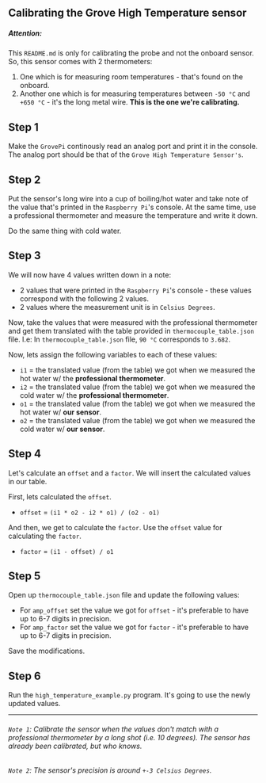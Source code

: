 ## Calibrating the Grove High Temperature sensor

##### Attention: 
This `README.md` is only for calibrating the probe and not the onboard  sensor. So, this sensor comes with 2 thermometers:
1. One which is for measuring room temperatures - that's found on the onboard.
2. Another one which is for measuring temperatures between `-50 °C` and `+650 °C` - it's the long metal wire. **This is the one we're calibrating.**

## Step 1
Make the `GrovePi` continously read an analog port and print it in the console. The analog port should be that of the `Grove High Temperature Sensor's`. 

## Step 2
Put the sensor's long wire into a cup of boiling/hot water and take note of the value that's printed in the `Raspberry Pi`'s console. At the same time, use a professional thermometer and measure the temperature and write it down.

Do the same thing with cold water.

## Step 3
We will now have 4 values written down in a note: 
* 2 values that were printed in the `Raspberry Pi`'s console - these values correspond with the following 2 values. 
* 2 values where the measurement unit is in `Celsius Degrees`.

Now, take the values that were measured with the professional thermometer and get them translated with the table provided in `thermocouple_table.json` file.
I.e: In `thermocouple_table.json` file, `90 °C` corresponds to `3.682`.

Now, lets assign the following variables to each of these values:
* `i1` = the translated value (from the table) we got when we measured the hot water w/ the **professional thermometer**.
* `i2` = the translated value (from the table) we got when we measured the cold water w/ the **professional thermometer**.
* `o1` = the translated value (from the table) we got when we measured the hot water w/ **our sensor**.
* `o2` = the translated value (from the table) we got when we measured the cold water w/ **our sensor**.

## Step 4

Let's calculate an `offset` and a `factor`. We will insert the calculated values in our table.

First, lets calculated the `offset`.
* `offset` = `(i1 * o2 - i2 * o1) / (o2 - o1)`

And then, we get to calculate the `factor`. Use the `offset` value for calculating the `factor`.
* `factor` = `(i1 - offset) / o1`

## Step 5

Open up `thermocouple_table.json` file and update the following values:
* For `amp_offset` set the value we got for `offset` - it's preferable to have up to 6-7 digits in precision.
* For `amp_factor` set the value we got for `factor` - it's preferable to have up to 6-7 digits in precision.

Save the modifications.

## Step 6

Run the `high_temperature_example.py` program. 
It's going to use the newly updated values.

------
###### `Note 1`: Calibrate the sensor when the values don't match with a professional thermometer by a long shot (i.e. 10 degrees). The sensor has already been calibrated, but who knows.
###### `Note 2`: The sensor's precision is around `+-3 Celsius Degrees`.
